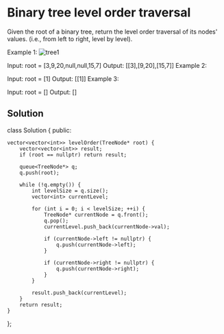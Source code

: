 # Binary tree level order traversal

Given the root of a binary tree, return the level order traversal of its nodes' values. (i.e., from left to right, level by level).

Example 1:
![tree1](https://github.com/user-attachments/assets/64577ff9-ebde-4805-b6f5-4b6a4acf892d)

Input: root = [3,9,20,null,null,15,7]
Output: [[3],[9,20],[15,7]]
Example 2:

Input: root = [1]
Output: [[1]]
Example 3:

Input: root = []
Output: []
 

## Solution

class Solution 
{
public:

    vector<vector<int>> levelOrder(TreeNode* root) {
        vector<vector<int>> result;
        if (root == nullptr) return result;
        
        queue<TreeNode*> q;
        q.push(root);
        
        while (!q.empty()) {
            int levelSize = q.size();
            vector<int> currentLevel;
            
            for (int i = 0; i < levelSize; ++i) {
                TreeNode* currentNode = q.front();
                q.pop();
                currentLevel.push_back(currentNode->val);
                
                if (currentNode->left != nullptr) {
                    q.push(currentNode->left);
                }
                
                if (currentNode->right != nullptr) {
                    q.push(currentNode->right);
                }
            }
            
            result.push_back(currentLevel);
        }
        return result;
    }
};
